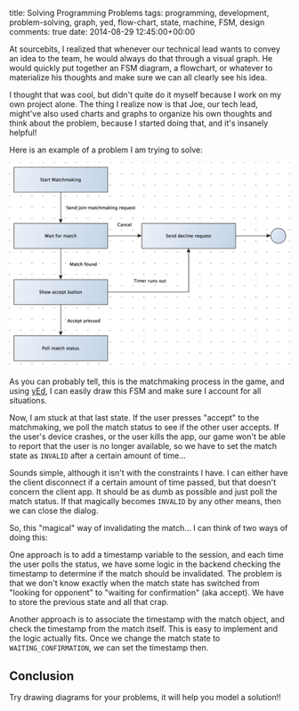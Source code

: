 title: Solving Programming Problems
tags: programming, development, problem-solving, graph, yed, flow-chart, state, machine, FSM, design
comments: true
date: 2014-08-29 12:45:00+00:00

At sourcebits, I realized that whenever our technical lead wants to convey an idea to the team, he would always do that through a visual graph. He would quickly put together an FSM diagram, a flowchart, or whatever to materialize his thoughts and make sure we can all clearly see his idea.

I thought that was cool, but didn't quite do it myself because I work on my own project alone. The thing I realize now is that Joe, our tech lead, might've also used charts and graphs to organize his own thoughts and think about the problem, because I started doing that, and it's insanely helpful!

Here is an example of a problem I am trying to solve:

![image](/images/Screenshot_2014-08-29_12.50.02.png)

As you can probably tell, this is the matchmaking process in the game, and using [yEd](http://www.yworks.com/en/products_yed_about.html), I can easily draw this FSM and make sure I account for all situations.

Now, I am stuck at that last state. If the user presses "accept" to the matchmaking, we poll the match status to see if the other user accepts. If the user's device crashes, or the user kills the app, our game won't be able to report that the user is no longer available, so we have to set the match state as `INVALID` after a certain amount of time...

Sounds simple, although it isn't with the constraints I have. I can either have the client disconnect if a certain amount of time passed, but that doesn't concern the client app. It should be as dumb as possible and just poll the match status. If that magically becomes `INVALID` by any other means, then we can close the dialog.

So, this "magical" way of invalidating the match... I can think of two ways of doing this:

One approach is to add a timestamp variable to the session, and each time the user polls the status, we have some logic in the backend checking the timestamp to determine if the match should be invalidated. The problem is that we don't know exactly when the match state has switched from "looking for opponent" to "waiting for confirmation" (aka accept). We have to store the previous state and all that crap.

Another approach is to associate the timestamp with the match object, and check the timestamp from the match itself. This is easy to implement and the logic actually fits. Once we change the match state to `WAITING_CONFIRMATION`, we can set the timestamp then.

## Conclusion

Try drawing diagrams for your problems, it will help you model a solution!!
